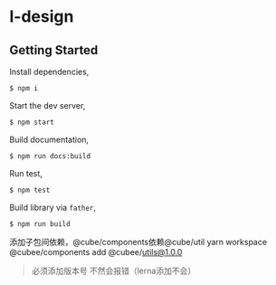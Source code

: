 # l-design

## Getting Started

Install dependencies,

```bash
$ npm i
```

Start the dev server,

```bash
$ npm start
```

Build documentation,

```bash
$ npm run docs:build
```

Run test,

```bash
$ npm test
```

Build library via `father`,

```bash
$ npm run build
```
添加子包间依赖，@cube/components依赖@cube/util
yarn workspace @cubee/components add @cubee/utils@1.0.0
>必须添加版本号 不然会报错（lerna添加不会）

